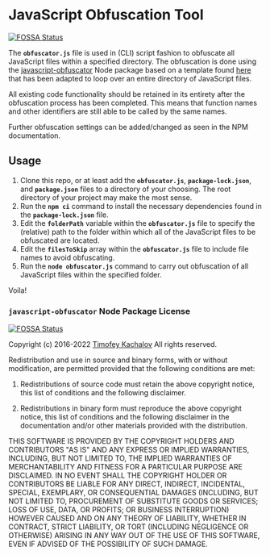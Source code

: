 # JavaScript Obfuscation Tool
[![FOSSA Status](https://app.fossa.com/api/projects/git%2Bgithub.com%2Fsp1212%2FJS-obfuscation.svg?type=shield)](https://app.fossa.com/projects/git%2Bgithub.com%2Fsp1212%2FJS-obfuscation?ref=badge_shield)

The **`obfuscator.js`** file is used in (CLI) script fashion to obfuscate all JavaScript files within a specified directory.  The obfuscation is done using the [javascript-obfuscator](https://www.npmjs.com/package/javascript-obfuscator) Node package based on a template found [here](https://ourcodeworld.com/articles/read/607/how-to-obfuscate-javascript-code-with-node-js) that has been adapted to loop over an entire directory of JavaScript files.

All existing code functionality should be retained in its entirety after the obfuscation process has been completed.  This means that function names and other identifiers are still able to be called by the same names.

Further obfuscation settings can be added/changed as seen in the NPM documentation.

## Usage
1) Clone this repo, or at least add the **`obfuscator.js`**, **`package-lock.json`**, and  **`package.json`** files to a directory of your choosing.  The root directory of your project may make the most sense.
2) Run the **`npm ci`** command to install the necessary dependencies found in the **`package-lock.json`** file.
3) Edit the **`folderPath`** variable within the **`obfuscator.js`** file to specify the (relative) path to the folder within which all of the JavaScript files to be obfuscated are located.
4) Edit the **`filesToSkip`** array within the **`obfuscator.js`** file to include file names to avoid obfuscating.
5) Run the **`node obfuscator.js`** command to carry out obfuscation of all JavaScript files within the specified folder.

Voila!

### **`javascript-obfuscator`** Node Package License
[![FOSSA Status](https://app.fossa.com/api/projects/git%2Bgithub.com%2Fsp1212%2FJS-obfuscation.svg?type=large)](https://app.fossa.com/projects/git%2Bgithub.com%2Fsp1212%2FJS-obfuscation?ref=badge_large)

Copyright (c) 2016-2022 [Timofey Kachalov](https://github.com/sanex3339)
All rights reserved.

Redistribution and use in source and binary forms, with or without
modification, are permitted provided that the following conditions are met:

   1. Redistributions of source code must retain the above copyright notice, this
      list of conditions and the following disclaimer.

   2. Redistributions in binary form must reproduce the above copyright notice,
      this list of conditions and the following disclaimer in the documentation
      and/or other materials provided with the distribution.

THIS SOFTWARE IS PROVIDED BY THE COPYRIGHT HOLDERS AND CONTRIBUTORS "AS IS"
AND ANY EXPRESS OR IMPLIED WARRANTIES, INCLUDING, BUT NOT LIMITED TO, THE
IMPLIED WARRANTIES OF MERCHANTABILITY AND FITNESS FOR A PARTICULAR PURPOSE ARE
DISCLAIMED. IN NO EVENT SHALL THE COPYRIGHT HOLDER OR CONTRIBUTORS BE LIABLE
FOR ANY DIRECT, INDIRECT, INCIDENTAL, SPECIAL, EXEMPLARY, OR CONSEQUENTIAL
DAMAGES (INCLUDING, BUT NOT LIMITED TO, PROCUREMENT OF SUBSTITUTE GOODS OR
SERVICES; LOSS OF USE, DATA, OR PROFITS; OR BUSINESS INTERRUPTION) HOWEVER
CAUSED AND ON ANY THEORY OF LIABILITY, WHETHER IN CONTRACT, STRICT LIABILITY,
OR TORT (INCLUDING NEGLIGENCE OR OTHERWISE) ARISING IN ANY WAY OUT OF THE USE
OF THIS SOFTWARE, EVEN IF ADVISED OF THE POSSIBILITY OF SUCH DAMAGE.